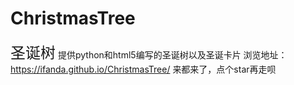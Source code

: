 # ChristmasTree
<font size="5">圣诞树</font>
提供python和html5编写的圣诞树以及圣诞卡片
浏览地址：https://ifanda.github.io/ChristmasTree/
来都来了，点个star再走呗
